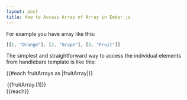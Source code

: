 ```yaml
---
layout: post
title: How to Access Array of Array in Ember.js
---
```


For example you have array like this:

```javascript
[[1, "Orange"], [2, "Grape"], [3, "Fruit"]]
```

The simplest and straightforward way to access the individual elements from handlebars template is like this:

{{#each fruitArrays as |fruitArray|}}
   <option value={{fruitArray.[0]}}>{{fruitArray.[1]}}</option>
{{/each}}